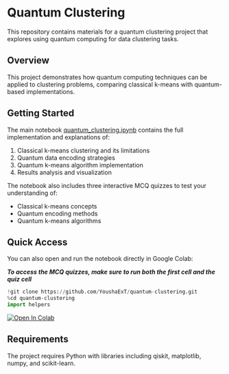 # Quantum Clustering

This repository contains materials for a quantum clustering project that explores using quantum computing for data clustering tasks.

## Overview

This project demonstrates how quantum computing techniques can be applied to clustering problems, comparing classical k-means with quantum-based implementations.

## Getting Started

The main notebook [quantum_clustering.ipynb](quantum_clustering.ipynb) contains the full implementation and explanations of:

1. Classical k-means clustering and its limitations
2. Quantum data encoding strategies
3. Quantum k-means algorithm implementation
4. Results analysis and visualization

The notebook also includes three interactive MCQ quizzes to test your understanding of:
- Classical k-means concepts
- Quantum encoding methods
- Quantum k-means algorithms

## Quick Access

You can also open and run the notebook directly in Google Colab:

***To access the MCQ quizzes, make sure to run both the first cell and the quiz cell***

```python
!git clone https://github.com/YoushaExT/quantum-clustering.git
%cd quantum-clustering
import helpers
```

[![Open In Colab](https://colab.research.google.com/assets/colab-badge.svg)](https://colab.research.google.com/drive/1uyQoKSVmi7VMtSdytJTswY28EhNYzJVb?usp=sharing)

## Requirements

The project requires Python with libraries including qiskit, matplotlib, numpy, and scikit-learn.